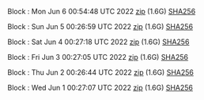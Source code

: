 Block [](https://testnet-insight.dashevo.org/insight/block/): Mon Jun  6 00:54:48 UTC 2022 [zip](https://dash-bootstrap.ams3.digitaloceanspaces.com/testnet/2022-06-06/bootstrap.dat.zip) (1.6G) [SHA256](https://dash-bootstrap.ams3.digitaloceanspaces.com/testnet/2022-06-06/sha256.txt)

Block [](https://testnet-insight.dashevo.org/insight/block/): Sun Jun  5 00:26:59 UTC 2022 [zip](https://dash-bootstrap.ams3.digitaloceanspaces.com/testnet/2022-06-05/bootstrap.dat.zip) (1.6G) [SHA256](https://dash-bootstrap.ams3.digitaloceanspaces.com/testnet/2022-06-05/sha256.txt)

Block [](https://testnet-insight.dashevo.org/insight/block/): Sat Jun  4 00:27:18 UTC 2022 [zip](https://dash-bootstrap.ams3.digitaloceanspaces.com/testnet/2022-06-04/bootstrap.dat.zip) (1.6G) [SHA256](https://dash-bootstrap.ams3.digitaloceanspaces.com/testnet/2022-06-04/sha256.txt)

Block [](https://testnet-insight.dashevo.org/insight/block/): Fri Jun  3 00:27:05 UTC 2022 [zip](https://dash-bootstrap.ams3.digitaloceanspaces.com/testnet/2022-06-03/bootstrap.dat.zip) (1.6G) [SHA256](https://dash-bootstrap.ams3.digitaloceanspaces.com/testnet/2022-06-03/sha256.txt)

Block [](https://testnet-insight.dashevo.org/insight/block/): Thu Jun  2 00:26:44 UTC 2022 [zip](https://dash-bootstrap.ams3.digitaloceanspaces.com/testnet/2022-06-02/bootstrap.dat.zip) (1.6G) [SHA256](https://dash-bootstrap.ams3.digitaloceanspaces.com/testnet/2022-06-02/sha256.txt)

Block [](https://testnet-insight.dashevo.org/insight/block/): Wed Jun  1 00:27:07 UTC 2022 [zip](https://dash-bootstrap.ams3.digitaloceanspaces.com/testnet/2022-06-01/bootstrap.dat.zip) (1.6G) [SHA256](https://dash-bootstrap.ams3.digitaloceanspaces.com/testnet/2022-06-01/sha256.txt)
